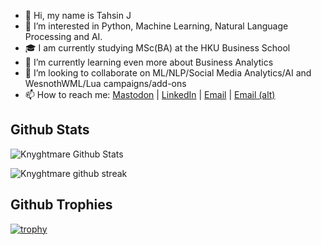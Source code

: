 - 👋 Hi, my name is Tahsin J
- 👀 I’m interested in Python, Machine Learning, Natural Language Processing and AI.
- 🎓 I am currently studying MSc(BA) at the HKU Business School
- 🌱 I’m currently learning even more about Business Analytics
- 💞️ I’m looking to collaborate on ML/NLP/Social Media Analytics/AI and WesnothWML/Lua campaigns/add-ons
- 📫 How to reach me: <a rel="me" href="https://mas.to/@knyghtmare">Mastodon</a> | <a rel="me" href="https://www.linkedin.com/in/tahsinjahin/">LinkedIn</a> | <a rel="me" href="mailto:tahsinjahinkhalid@gmail.com">Email</a> | <a rel="me" href="mailto:khalidtahsinjahin@gmail.com">Email (alt)</a>

<!---
knyghtmare/knyghtmare is a ✨ special ✨ repository because its `README.md` (this file) appears on your GitHub profile.
You can click the Preview link to take a look at your changes.
--->

## Github Stats
![Knyghtmare Github Stats](https://github-readme-stats-git-masterrstaa-rickstaa.vercel.app/api?username=knyghtmare&show_icons=true&theme=swift&count_private=true&include_all_commits=true)

![Knyghtmare github streak](https://github-readme-streak-stats.herokuapp.com/?user=knyghtmare&theme=swift&include_all_commits=true&count_private=true)

## Github Trophies
[![trophy](https://github-profile-trophy.vercel.app/?username=knyghtmare)](https://github.com/ryo-ma/github-profile-trophy)
